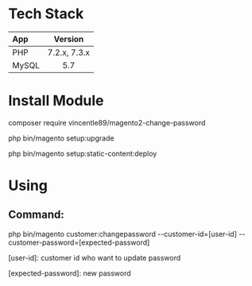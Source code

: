 # Tech Stack
| App | Version |
| :------------- |:-------------:|
| PHP | 7.2.x, 7.3.x |
| MySQL | 5.7 |

# Install Module

composer require vincentle89/magento2-change-password

php bin/magento setup:upgrade

php bin/magento setup:static-content:deploy

# Using

## Command:

php bin/magento customer:changepassword --customer-id=[user-id] --customer-password=[expected-password]

[user-id]: customer id who want to update password

[expected-password]: new password
